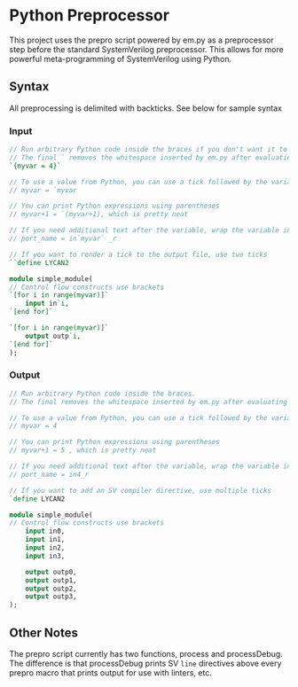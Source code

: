 # Python Preprocessor

This project uses the prepro script powered by em.py as a preprocessor step before the standard
SystemVerilog preprocessor. This allows for more powerful meta-programming of SystemVerilog using
Python.

## Syntax

All preprocessing is delimited with backticks. See below for sample syntax

### Input
```systemverilog
// Run arbitrary Python code inside the braces if you don't want it to print anything.
// The final ` removes the whitespace inserted by em.py after evaluating the Python
`{myvar = 4}`

// To use a value from Python, you can use a tick followed by the variable name
// myvar = `myvar

// You can print Python expressions using parentheses
// myvar+1 = `(myvar+1), which is pretty neat

// If you need additional text after the variable, wrap the variable in another ` plus whitespace
// port_name = in`myvar` _r

// If you want to render a tick to the output file, use two ticks
``define LYCAN2

module simple_module(
// Control flow constructs use brackets
`[for i in range(myvar)]`
    input in`i,
`[end for]`

`[for i in range(myvar)]`
    output outp`i,
`[end for]`
);
```

### Output
```systemverilog
// Run arbitrary Python code inside the braces.
// The final removes the whitespace inserted by em.py after evaluating the python code

// To use a value from Python, you can use a tick followed by the variable name
// myvar = 4

// You can print Python expressions using parentheses
// myvar+1 = 5 , which is pretty neat

// If you need additional text after the variable, wrap the variable in another plus whitespace
// port_name = in4_r

// If you want to add an SV compiler directive, use multiple ticks
`define LYCAN2

module simple_module(
// Control flow constructs use brackets
    input in0,
    input in1,
    input in2,
    input in3,

    output outp0,
    output outp1,
    output outp2,
    output outp3,
);
```

## Other Notes

The prepro script currently has two functions, process and processDebug. The difference is that
processDebug prints SV `line` directives above every prepro macro that prints output for use with
linters, etc.
